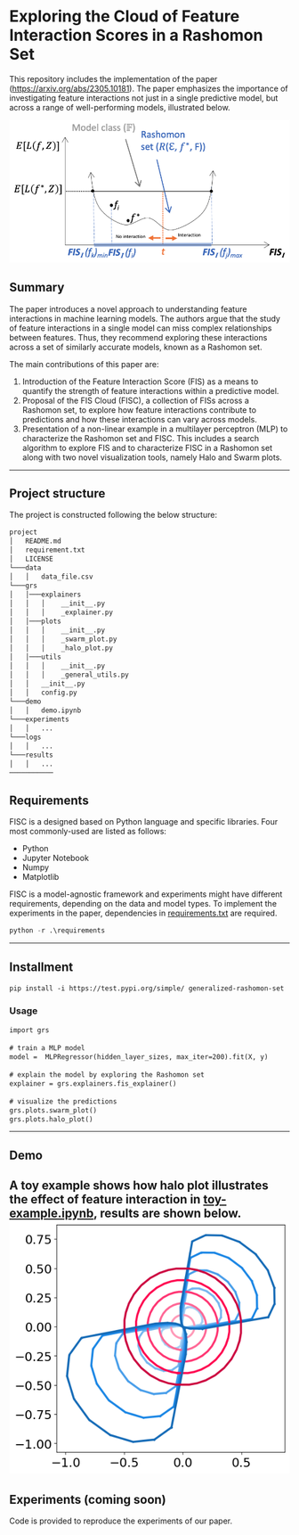 # Exploring the Cloud of Feature Interaction Scores in a Rashomon Set


This repository includes the implementation of the paper (https://arxiv.org/abs/2305.10181). The paper emphasizes the importance of investigating feature interactions not just in a single predictive model, but across a range of well-performing models, illustrated below.

![FIS in the Rasomon set](https://github.com/Sichao-Li/generalized_rashomon_set/raw/main/data/FIn_Rset.png)

## Summary

The paper introduces a novel approach to understanding feature interactions in machine learning models. The authors argue that the study of feature interactions in a single model can miss complex relationships between features. Thus, they recommend exploring these interactions across a set of similarly accurate models, known as a Rashomon set.

The main contributions of this paper are:

1. Introduction of the Feature Interaction Score (FIS) as a means to quantify the strength of feature interactions within a predictive model.
2. Proposal of the FIS Cloud (FISC), a collection of FISs across a Rashomon set, to explore how feature interactions contribute to predictions and how these interactions can vary across models.
3. Presentation of a non-linear example in a multilayer perceptron (MLP) to characterize the Rashomon set and FISC. This includes a search algorithm to explore FIS and to characterize FISC in a Rashomon set along with two novel visualization tools, namely Halo and Swarm plots.

----

## Project structure
The project is constructed following the below structure:
```
project
│   README.md
│   requirement.txt    
│   LICENSE
└───data
│   │   data_file.csv
└───grs
│   │───explainers
│   │   │    __init__.py
│   │   │    _explainer.py
│   │───plots
│   │   │    __init__.py
│   │   │    _swarm_plot.py
│   │   │    _halo_plot.py
│   │───utils
│   │   │    __init__.py
│   │   │    _general_utils.py
│   │   __init__.py
│   │   config.py
└───demo
│   │   demo.ipynb
└───experiments
│   │   ...
└───logs
│   │   ...
└───results
│   │   ...
───────────
```

## Requirements
FISC is a designed based on Python language and specific libraries. Four most commonly-used are listed as follows:

* Python
* Jupyter Notebook
* Numpy
* Matplotlib

FISC is a model-agnostic framework and experiments might have different requirements, depending on the data and model
types. To implement the experiments in the paper, dependencies in [requirements.txt](.\requirements.txt) are required.

```python
python -r .\requirements
```

----

## Installment

```
pip install -i https://test.pypi.org/simple/ generalized-rashomon-set
```
### Usage
```
import grs

# train a MLP model
model =  MLPRegressor(hidden_layer_sizes, max_iter=200).fit(X, y)

# explain the model by exploring the Rashomon set
explainer = grs.explainers.fis_explainer()

# visualize the predictions
grs.plots.swarm_plot()
grs.plots.halo_plot()
```
----

## Demo

A toy example shows how halo plot illustrates the effect of feature interaction 
in [toy-example.ipynb](.\demo\toy_example.ipynb), results are shown below.
![Toy example](https://github.com/Sichao-Li/generalized_rashomon_set/raw/main/demo/x1x2_simple.png
)
----

## Experiments (coming soon)

Code is provided to reproduce the experiments of our paper.




